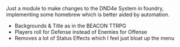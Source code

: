 Just a module to make changes to the DND4e System in foundry, implementing some homebrew which is better aided by automation.

- Backgrounds & Title as in the BEACON TTRPG
- Players roll for Defense instead of Enemies for Offense
- Removes a lot of Status Effects which I feel just bloat up the menu
